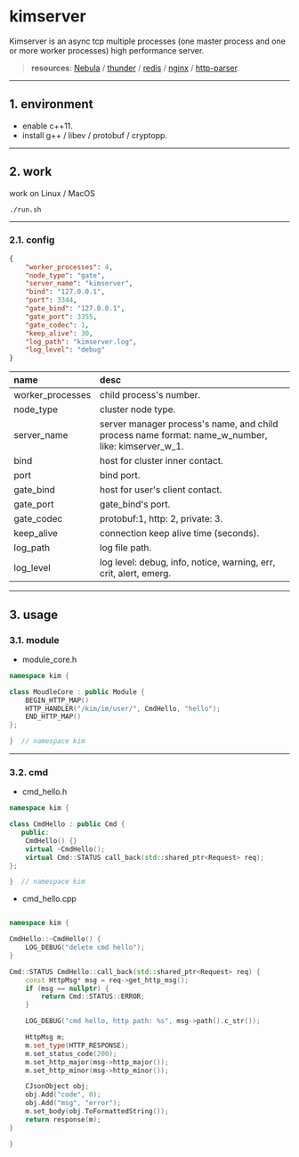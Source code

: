 # kimserver

Kimserver is an async tcp multiple processes (one master process and one or more worker processes) high performance server.

> **resources**:  [Nebula](https://github.com/Bwar/Nebula) / [thunder](https://github.com/doerjiayi/thunder) / [redis](https://github.com/antirez/redis) / [nginx](https://github.com/nginx/nginx) / [http-parser](https://github.com/nodejs/http-parser).

---

## 1. environment

* enable c++11.
* install g++ / libev / protobuf / cryptopp.

---

## 2. work

work on Linux / MacOS

```shell
./run.sh
```

---

### 2.1. config

```json
{
    "worker_processes": 4,
    "node_type": "gate",
    "server_name": "kimserver",
    "bind": "127.0.0.1",
    "port": 3344,
    "gate_bind": "127.0.0.1",
    "gate_port": 3355,
    "gate_codec": 1,
    "keep_alive": 30,
    "log_path": "kimserver.log",
    "log_level": "debug"
}
```

| name             | desc                                                                                              |
| :--------------- | :------------------------------------------------------------------------------------------------ |
| worker_processes | child process's number.                                                                           |
| node_type        | cluster node type.                                                                                |
| server_name      | server manager process's name, and child process name format: name_w_number, like: kimserver_w_1. |
| bind             | host for cluster inner contact.                                                                   |
| port             | bind port.                                                                                        |
| gate_bind        | host for user's client contact.                                                                   |
| gate_port        | gate_bind's port.                                                                                 |
| gate_codec       | protobuf:1, http: 2, private: 3.                                                                  |
| keep_alive       | connection keep alive time (seconds).                                                             |
| log_path         | log file path.                                                                                    |
| log_level        | log level: debug, info, notice, warning, err, crit, alert, emerg.                                 |

---

## 3. usage

### 3.1. module

* module_core.h

```c++
namespace kim {

class MoudleCore : public Module {
    BEGIN_HTTP_MAP()
    HTTP_HANDLER("/kim/im/user/", CmdHello, "hello");
    END_HTTP_MAP()
};

}  // namespace kim
```

---

### 3.2. cmd

* cmd_hello.h

```c++
namespace kim {

class CmdHello : public Cmd {
   public:
    CmdHello() {}
    virtual ~CmdHello();
    virtual Cmd::STATUS call_back(std::shared_ptr<Request> req);
};

}  // namespace kim
```

* cmd_hello.cpp

```c++

namespace kim {

CmdHello::~CmdHello() {
    LOG_DEBUG("delete cmd hello");
}

Cmd::STATUS CmdHello::call_back(std::shared_ptr<Request> req) {
    const HttpMsg* msg = req->get_http_msg();
    if (msg == nullptr) {
        return Cmd::STATUS::ERROR;
    }

    LOG_DEBUG("cmd hello, http path: %s", msg->path().c_str());

    HttpMsg m;
    m.set_type(HTTP_RESPONSE);
    m.set_status_code(200);
    m.set_http_major(msg->http_major());
    m.set_http_minor(msg->http_minor());

    CJsonObject obj;
    obj.Add("code", 0);
    obj.Add("msg", "error");
    m.set_body(obj.ToFormattedString());
    return response(m);
}

}
```
